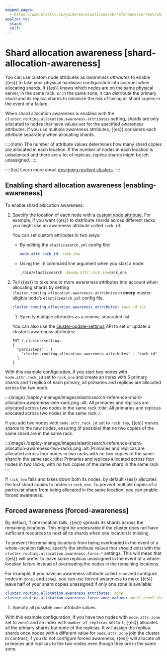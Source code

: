 ```yaml
---
mapped_pages:
  - https://www.elastic.co/guide/en/elasticsearch/reference/current/shard-allocation-awareness.html
applies_to:
  stack:
  self:
---
```


# Shard allocation awareness [shard-allocation-awareness]

You can use custom node attributes as *awareness attributes* to enable {{es}} to take your physical hardware configuration into account when allocating shards. If {{es}} knows which nodes are on the same physical server, in the same rack, or in the same zone, it can distribute the primary shard and its replica shards to minimize the risk of losing all shard copies in the event of a failure.

When shard allocation awareness is enabled with the `cluster.routing.allocation.awareness.attributes` setting, shards are only allocated to nodes that have values set for the specified awareness attributes. If you use multiple awareness attributes, {{es}} considers each attribute separately when allocating shards.

::::{note}
The number of attribute values determines how many shard copies are allocated in each location. If the number of nodes in each location is unbalanced and there are a lot of replicas, replica shards might be left unassigned.
::::


::::{tip}
Learn more about [designing resilient clusters](../../production-guidance/availability-and-resilience/resilience-in-larger-clusters.md).
::::


## Enabling shard allocation awareness [enabling-awareness]

To enable shard allocation awareness:

1. Specify the location of each node with a [custom node attribute](elasticsearch://reference/elasticsearch/configuration-reference/node-settings.md#custom-node-attributes). For example, if you want {{es}} to distribute shards across different racks, you might use an awareness attribute called `rack_id`.

    You can set custom attributes in two ways:

    * By editing the `elasticsearch.yml` config file:

        ```yaml
        node.attr.rack_id: rack_one
        ```

    * Using the `-E` command line argument when you start a node:

        ```sh
        ./bin/elasticsearch -Enode.attr.rack_id=rack_one
        ```

2. Tell {{es}} to take one or more awareness attributes into account when allocating shards by setting `cluster.routing.allocation.awareness.attributes` in **every** master-eligible node’s `elasticsearch.yml` config file.

    ```yaml
    cluster.routing.allocation.awareness.attributes: rack_id <1>
    ```

    1. Specify multiple attributes as a comma-separated list.


    You can also use the [cluster-update-settings](https://www.elastic.co/docs/api/doc/elasticsearch/operation/operation-cluster-put-settings) API to set or update a cluster’s awareness attributes:

    ```console
    PUT /_cluster/settings
    {
      "persistent" : {
        "cluster.routing.allocation.awareness.attributes" : "rack_id"
      }
    }
    ```


With this example configuration, if you start two nodes with `node.attr.rack_id` set to `rack_one` and create an index with 5 primary shards and 1 replica of each primary, all primaries and replicas are allocated across the two node.

:::{image} /deploy-manage/images/elasticsearch-reference-shard-allocation-awareness-one-rack.png
:alt: All primaries and replicas are allocated across two nodes in the same rack
:title: All primaries and replicas allocated across two nodes in the same rack
:::

If you add two nodes with `node.attr.rack_id` set to `rack_two`, {{es}} moves shards to the new nodes, ensuring (if possible) that no two copies of the same shard are in the same rack.

:::{image} /deploy-manage/images/elasticsearch-reference-shard-allocation-awareness-two-racks.png
:alt: Primaries and replicas are allocated across four nodes in two racks with no two copies of the same shard in the same rack
:title: Primaries and replicas allocated across four nodes in two racks, with no two copies of the same shard in the same rack
:::

If `rack_two` fails and takes down both its nodes, by default {{es}} allocates the lost shard copies to nodes in `rack_one`. To prevent multiple copies of a particular shard from being allocated in the same location, you can enable forced awareness.


## Forced awareness [forced-awareness]

By default, if one location fails, {{es}} spreads its shards across the remaining locations. This might be undesirable if the cluster does not have sufficient resources to host all its shards when one location is missing.

To prevent the remaining locations from being overloaded in the event of a whole-location failure, specify the attribute values that should exist with the `cluster.routing.allocation.awareness.force.*` settings. This will mean that {{es}} will prefer to leave some replicas unassigned in the event of a whole-location failure instead of overloading the nodes in the remaining locations.

For example, if you have an awareness attribute called `zone` and configure nodes in `zone1` and `zone2`, you can use forced awareness to make {{es}} leave half of your shard copies unassigned if only one zone is available:

```yaml
cluster.routing.allocation.awareness.attributes: zone
cluster.routing.allocation.awareness.force.zone.values: zone1,zone2 <1>
```

1. Specify all possible `zone` attribute values.


With this example configuration, if you have two nodes with `node.attr.zone` set to `zone1` and an index with `number_of_replicas` set to `1`, {{es}} allocates all the primary shards but none of the replicas. It will assign the replica shards once nodes with a different value for `node.attr.zone` join the cluster. In contrast, if you do not configure forced awareness, {{es}} will allocate all primaries and replicas to the two nodes even though they are in the same zone.


